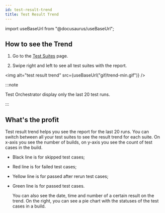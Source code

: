 ```yaml
---
id: test-result-trend
title: Test Result Trend
---
```


import useBaseUrl from "@docusaurus/useBaseUrl";

## How to see the Trend

1. Go to the [Test Suites](/test-plans) page.

2. Swipe right and left to see all test suites with the report.

<img alt="test result trend" src={useBaseUrl("gif/trend-min.gif")} />

:::note

Test Orchestrator display only the last 20 test runs.

:::

## What's the profit

Test result trend helps you see the report for the last 20 runs. You can switch between all your test suites to see the result trend for each suite.
On x-axis you see the number of builds, on y-axis you see the count of test cases in the build.

- Black line is for skipped test cases;
- Red line is for failed test cases;
- Yellow line is for passed after rerun test cases;
- Green line is for passed test cases.

  You can also see the date, time and number of a certain result on the trend.
  On the right, you can see a pie chart with the statuses of the test cases in a build.
